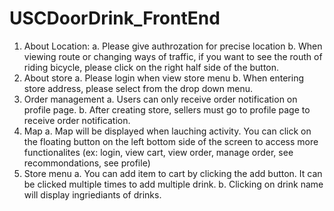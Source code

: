 # USCDoorDrink_FrontEnd

1. About Location:
  a. Please give authrozation for precise location
  b. When viewing route or changing ways of traffic, if you want to see the routh of riding bicycle, please click on the right half side of the button.
2. About store
  a. Please login when view store menu
  b. When entering store address, please select from the drop down menu.
3. Order management
  a. Users can only receive order notification on profile page.
  b. After creating store, sellers must go to profile page to receive order notification.
4. Map
  a. Map will be displayed when lauching activity. You can click on the floating button on the left bottom side of the screen to access more functionalites (ex: login, view cart, view order, manage order, see recommondations, see profile)
5. Store menu
  a. You can add item to cart by clicking the add button. It can be clicked multiple times to add multiple drink.
  b. Clicking on drink name will display ingriediants of drinks.
